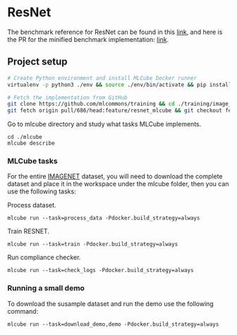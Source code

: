 # ResNet

The benchmark reference for ResNet can be found in this [link](https://github.com/mlcommons/training/tree/master/retired_benchmarks/resnet-tf2), and here is the PR for the minified benchmark implementation: [link](https://github.com/mlcommons/training/pull/686).

## Project setup

```bash
# Create Python environment and install MLCube Docker runner 
virtualenv -p python3 ./env && source ./env/bin/activate && pip install pip==24.0 && pip install mlcube-docker

# Fetch the implementation from GitHub
git clone https://github.com/mlcommons/training && cd ./training/image_classification
git fetch origin pull/686/head:feature/resnet_mlcube && git checkout feature/resnet_mlcube
```

Go to mlcube directory and study what tasks MLCube implements.

```shell
cd ./mlcube
mlcube describe
```

### MLCube tasks

For the entire [IMAGENET](https://image-net.org/) dataset, you will need to download the complete dataset and place it in the workspace under the mlcube folder, then you can use the following tasks:

Process dataset.

```shell
mlcube run --task=process_data -Pdocker.build_strategy=always
```

Train RESNET.

```shell
mlcube run --task=train -Pdocker.build_strategy=always
```

Run compliance checker.

```shell
mlcube run --task=check_logs -Pdocker.build_strategy=always
```

### Running a small demo

To download the susample dataset and run the demo use the following command:

```shell
mlcube run --task=download_demo,demo -Pdocker.build_strategy=always
```
